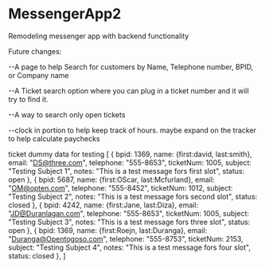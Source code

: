 # MessengerApp2
Remodeling messenger app with backend functionality

Future changes: 

--A page to help Search for customers by Name, Telephone number, BPID, or Company name

--A Ticket search option where you can plug in a ticket number and it will try to find it.

--A way to search only open tickets

--clock in portion to help keep track of hours.
maybe expand on the tracker to help calculate paychecks









ticket dummy data for testing
[
    {
        bpid: 1369,
        name: {first:david, last:smith},
        email: "DS@three.com",
        telephone: "555-8653",
        ticketNum: 1005,
        subject: "Testing Subject 1",
        notes: "This is a test message fors first slot",
        status: open
    }, {
        bpid: 5687,
        name: {first:OScar, last:Mcfurland},
        email: "OM@opten.com",
        telephone: "555-8452",
        ticketNum: 1012,
        subject: "Testing Subject 2",
        notes: "This is a test message fors second slot",
        status: closed
    }, {
        bpid: 4242,
        name: {first:Jane, last:Diza},
        email: "JD@Duranlagan.com",
        telephone: "555-8653",
        ticketNum: 1005,
        subject: "Testing Subject 3",
        notes: "This is a test message fors three slot",
        status: open
    }, {
        bpid: 1369,
        name: {first:Roejn, last:Duranga},
        email: "Duranga@Opentogoso.com",
        telephone: "555-8753",
        ticketNum: 2153,
        subject: "Testing Subject 4",
        notes: "This is a test message fors four slot",
        status: closed
    },
]











